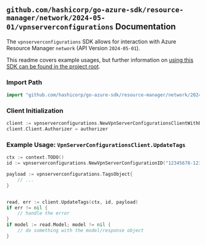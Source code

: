 
## `github.com/hashicorp/go-azure-sdk/resource-manager/network/2024-05-01/vpnserverconfigurations` Documentation

The `vpnserverconfigurations` SDK allows for interaction with Azure Resource Manager `network` (API Version `2024-05-01`).

This readme covers example usages, but further information on [using this SDK can be found in the project root](https://github.com/hashicorp/go-azure-sdk/tree/main/docs).

### Import Path

```go
import "github.com/hashicorp/go-azure-sdk/resource-manager/network/2024-05-01/vpnserverconfigurations"
```


### Client Initialization

```go
client := vpnserverconfigurations.NewVpnServerConfigurationsClientWithBaseURI("https://management.azure.com")
client.Client.Authorizer = authorizer
```


### Example Usage: `VpnServerConfigurationsClient.UpdateTags`

```go
ctx := context.TODO()
id := vpnserverconfigurations.NewVpnServerConfigurationID("12345678-1234-9876-4563-123456789012", "example-resource-group", "vpnServerConfigurationName")

payload := vpnserverconfigurations.TagsObject{
	// ...
}


read, err := client.UpdateTags(ctx, id, payload)
if err != nil {
	// handle the error
}
if model := read.Model; model != nil {
	// do something with the model/response object
}
```

